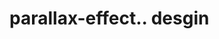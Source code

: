 # parallax-effect.. desgin                                                                                                                                                                                
